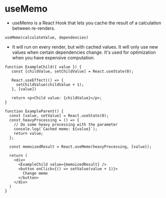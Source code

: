 # useMemo

- useMemo is a React Hook that lets you cache the result of a calculation between re-renders.
```
useMemo(calculateValue, dependencies)
```

- It will run on every render, but with cached values. It will only use new values when certain dependencies change. It's used for optimization when you have expensive computation. 
```
function ExampleChild({ value }) {
   const [childValue, setChildValue] = React.useState(0);

   React.useEffect(() => {
     setChildValue(childValue + 1);
   }, [value])

   return <p>Child value: {childValue}</p>;
}

function ExampleParent() {
  const [value, setValue] = React.useState(0);
  const heavyProcessing = () => {
    // Do some heavy processing with the parameter
    console.log(`Cached memo: ${value}`);
    return value;
  };

  const memoizedResult = React.useMemo(heavyProcessing, [value]);
  
  return (
    <div>
      <ExampleChild value={memoizedResult} />
      <button onClick={() => setValue(value + 1)}>
        Change memo
      </button>
    </div>
  )
}
```

